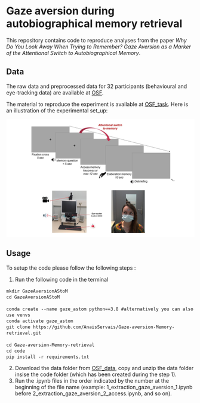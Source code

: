 # Gaze aversion during autobiographical memory retrieval


This repository contains code to reproduce analyses from the paper *Why Do You Look Away When Trying to Remember? Gaze Aversion as a Marker of the Attentional Switch to Autobiographical Memory*.

## Data
The raw data and preprocessed data for 32 participants (behavioural and eye-tracking data) are available at [OSF](https://osf.io/pbvmq/?view_only=1ca772dbe1404177ba37200deeb24d1b).

The material to reproduce the experiment is available at [OSF_task](https://osf.io/pbvmq/files/osfstorage?view_only=1ca772dbe1404177ba37200deeb24d1b).
Here is an illustration of the experimental set_up:
<!-- ![Sample figure](./images/set_up.jpg) -->
<p align='center'><img src="./images/set_up.jpg" width="700"></p>


## Usage
To setup the code please follow the following steps : 
1) Run the following code in the terminal
```
mkdir GazeAversionAStoM 
cd GazeAversionAStoM

conda create --name gaze_astom python==3.8 #alternatively you can also use venvs
conda activate gaze_astom
git clone https://github.com/AnaisServais/Gaze-aversion-Memory-retrieval.git

cd Gaze-aversion-Memory-retrieval
cd code
pip install -r requirements.txt 
```
2) Download the data folder from [OSF_data](https://osf.io/pbvmq/files/osfstorage?view_only=1ca772dbe1404177ba37200deeb24d1b), copy and unzip the data folder insise the code folder (which has been created during the step 1).
3) Run the .ipynb files in the order indicated by the number at the beginning of the file name (example: 1_extraction_gaze_aversion_1.ipynb before 2_extraction_gaze_aversion_2_access.ipynb, and so on).
